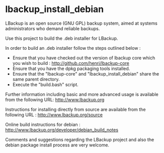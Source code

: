 # lbackup_install_debian #

LBackup is an open source (GNU GPL) backup system, aimed at systems administrators who demand reliable backups.

Use this project to build the .deb installer for LBackup. 

In order to build an .deb installer follow the steps outlined below : 
 
 - Ensure that you have checked out the version of lbackup core which you wish to build : <http://github.com/henri/lbackup-core>
 - Ensure that you have the dpkg packaging tools installed.
 - Ensure that the "lbackup-core" and "lbackup_install_debian" share the same parent directory. 
 - Execute the "build.bash" script.

Further information including basic and more advanced usage is available from the following URL: 
<http://www.lbackup.org>

Instructions for installing directly from source are available from the following URL : <http://www.lbackup.org/source>

Online build instructions for debian : 
http://www.lbackup.org/developer/debian_build_notes

Comments and suggestions regarding the LBackup project and also the debian package install process are very welcome.




